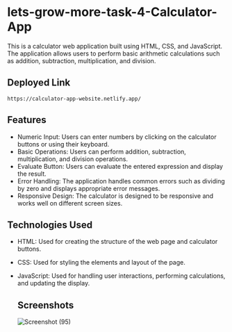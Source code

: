 # lets-grow-more-task-4-Calculator-App
This is a calculator web application built using HTML, CSS, and JavaScript. The application allows users to perform basic arithmetic calculations such as addition, subtraction, multiplication, and division.

## Deployed Link
```
https://calculator-app-website.netlify.app/
```
## Features

- Numeric Input: Users can enter numbers by clicking on the calculator buttons or using their keyboard.
- Basic Operations: Users can perform addition, subtraction, multiplication, and division operations.
- Evaluate Button: Users can evaluate the entered expression and display the result.
- Error Handling: The application handles common errors such as dividing by zero and displays appropriate error messages.
- Responsive Design: The calculator is designed to be responsive and works well on different screen sizes.

## Technologies Used

- HTML: Used for creating the structure of the web page and calculator buttons.
- CSS: Used for styling the elements and layout of the page.
- JavaScript: Used for handling user interactions, performing calculations, and updating the display.

  ## Screenshots
  ![Screenshot (95)](https://github.com/suman527/lets-grow-more-task-4-Calculator-App/assets/109234120/10986db6-8cbe-4f48-aa68-15667f034e77)
